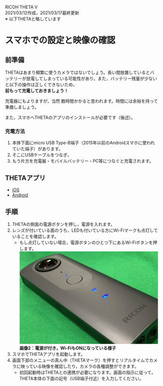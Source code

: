 RICOH THETA V  
2021/03/12作成，2021/03/17最終更新  
※ 以下THETAと略しています

# スマホでの設定と映像の確認

## 前準備

THETAはあまり頻繁に使うカメラではないでしょう。長い間放置しているとバッテリーが放電してしまっている可能性があり，また，バッテリー残量が少ないと以下の操作は正しくできないため，  
**前もって充電しておきましょう！**

充電器にもよりますが，当然 数時間かかると思われます。時間には余裕を持って準備しましょう。

また，スマホへTHETAのアプリのインストールが必要です（後述）。

### 充電方法

1. 本体下面にmicro USB Type-B端子（2015年以前のAndroidスマホに使われていた端子）があります。
1. そこにUSBケーブルをつなぎ，
1. もう片方を充電器・モバイルバッテリー・PC等につなぐと充電されます。


## THETAアプリ

- [iOS](https://itunes.apple.com/jp/app/id1023254741)
- [Android](https://play.google.com/store/apps/details?id=com.theta360)


## 手順

1. THETAの側面の電源ボタンを押し，電源を入れます。
1. レンズが付いている面のうち，LEDも付いている方にWi-Fiマークも点灯していることを確認します。
	- もし点灯していない場合，電源ボタンのひとつ下にあるWi-Fiボタンを押します。  
	[![](./image/Theta5.webp "電源が付き，Wi-FiもONになっている様子")](./image/Theta5.webp)  
	**画像2：電源が付き，Wi-FiもONになっている様子**
1. スマホでTHETAアプリを起動します。
1. 画面下部のメニューの真ん中（THETAマーク）を押すとリアルタイムでカメラに映っている映像を確認したり，カメラの各種調整ができます。
	- 初回起動時はTHETAとの連携が必要になります。画面の指示に従って，THETA本体の下面の記号（USB端子付近）を入力してください。

